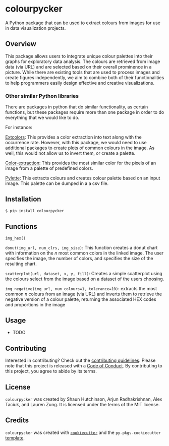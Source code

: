 # colourpycker

A Python package that can be used to extract colours from images for use in data visualization projects.

## Overview

This package allows users to integrate unique colour palettes into their graphs for exploratory data analysis. The colours are retrieved from image data (via URL) and are selected based on their overall prominence in a picture. While there are existing tools that are used to process images and create figures independently, we aim to combine both of their functionalities to help programmers easily design effective and creative visualizations.

### Other similar Python libraries

There are packages in python that do similar functionality, as certain functions, but these packages require more than one package in order to do everything that we would like to do. 

For instance:

[Extcolors](https://pypi.org/project/extcolors/): This provides a color extraction into text along with the occurrence rate. However, with this package, we would need to use additional packages to create plots of common colours in the image. As well, this would not allow us to invert them, or create a palette.

[Color-extraction](https://pypi.org/project/color-extraction/): This provides the most similar color for the pixels of an image from a palette of predefined colors.

[Pylette](https://github.com/qTipTip/Pylette/): This extracts colours and creates colour palette based on an input image. This palette can be dumped in a a csv file. 

## Installation

```bash
$ pip install colourpycker
```

## Functions

`img_hex()`

`donut(img_url, num_clrs, img_size)`: This function creates a donut chart with information on the $n$ most common colors in the linked image. The user specifies the image, the number of colors, and specifies the size of the resulting chart.

`scatterplot(url, dataset, x, y, fill)`: Creates a simple scatterplot using the colours select from the image based on a dataset of the users choosing.
    

`img_negative(img_url, num_colours=1, tolerance=10)`: extracts the most common $n$ colours from an image (via URL) and inverts them to retrieve the negative version of a colour palette, returning the associated HEX codes and proportions in the image

## Usage

- TODO

## Contributing

Interested in contributing? Check out the [contributing guidelines](https://github.com/UBC-MDS/colourpycker/blob/main/CONTRIBUTING.md). Please note that this project is released with a [Code of Conduct](https://github.com/UBC-MDS/colourpycker/blob/main/CONDUCT.md). By contributing to this project, you agree to abide by its terms.

## License

`colourpycker` was created by Shaun Hutchinson, Arjun Radhakrishnan, Alex Taciuk, and Lauren Zung. It is licensed under the terms of the MIT license.

## Credits

`colourpycker` was created with [`cookiecutter`](https://cookiecutter.readthedocs.io/en/latest/) and the `py-pkgs-cookiecutter` [template](https://github.com/py-pkgs/py-pkgs-cookiecutter).
